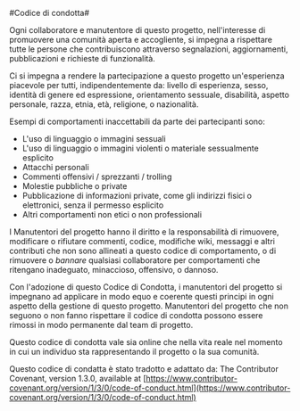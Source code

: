 #Codice di condotta#

Ogni collaboratore e manutentore di questo progetto, nell'interesse di promuovere una comunità aperta e accogliente, si impegna a rispettare tutte le persone che contribuiscono attraverso segnalazioni, aggiornamenti, pubblicazioni e richieste di funzionalità.

Ci si impegna a rendere la partecipazione a questo progetto un'esperienza piacevole per tutti, indipendentemente da: livello di esperienza, sesso, identità di genere ed espressione, orientamento sessuale, disabilità, aspetto personale, razza, etnia, età, religione, o nazionalità.

Esempi di comportamenti inaccettabili da parte dei partecipanti sono:

* L'uso di linguaggio o immagini sessuali
* L'uso di linguaggio o immagini violenti o materiale sessualmente esplicito
* Attacchi personali
* Commenti offensivi / sprezzanti / trolling
* Molestie pubbliche o private
* Pubblicazione di informazioni private, come gli indirizzi fisici o elettronici, senza il permesso esplicito
* Altri comportamenti non etici o non professionali

I Manutentori del progetto hanno il diritto e la responsabilità di rimuovere, modificare o rifiutare commenti, codice, modifiche wiki, messaggi e altri contributi che non sono allineati a questo codice di comportamento, o di rimuovere o _bannare_ qualsiasi collaboratore per comportamenti che ritengano inadeguato, minaccioso, offensivo, o dannoso.

Con l'adozione di questo Codice di Condotta, i manutentori del progetto si impegnano ad applicare in modo equo e coerente questi principi in ogni aspetto della gestione di questo progetto.
Manutentori del progetto che non seguono o non fanno rispettare il codice di condotta possono essere rimossi in modo permanente dal team di progetto.

Questo codice di condotta vale sia online che nella vita reale nel momento in cui un individuo sta rappresentando il progetto o la sua comunità.

Questo codice di condatta è stato tradotto e adattato da:
The Contributor Covenant, version 1.3.0, available at [https://www.contributor-covenant.org/version/1/3/0/code-of-conduct.html](https://www.contributor-covenant.org/version/1/3/0/code-of-conduct.html)

